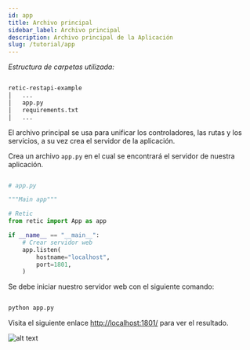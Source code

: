 ```yaml
---
id: app
title: Archivo principal
sidebar_label: Archivo principal
description: Archivo principal de la Aplicación
slug: /tutorial/app
---
```


_Estructura de carpetas utilizada:_

```bash

retic-restapi-example
│   ...
│   app.py
│   requirements.txt
│   ...

```

El archivo principal se usa para unificar los controladores, las rutas y los servicios, a su vez crea el servidor de la aplicación.

Crea un archivo `app.py` en el cual se encontrará el servidor de nuestra aplicación.

```python

# app.py

"""Main app"""

# Retic
from retic import App as app

if __name__ == "__main__":
    # Crear servidor web
    app.listen(
        hostname="localhost",
        port=1801,
    )

```

Se debe iniciar nuestro servidor web con el siguiente comando:

```bash

python app.py

```

Visita el siguiente enlace [http://localhost:1801/](http://localhost:1801/) para ver el resultado.

![alt text](../../../static/img/api_rest_app.png "API REST")
